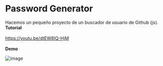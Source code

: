 # Password Generator
Hacemos un pequeño proyecto de un buscador de usuario de Github (js).
**Tutorial**
<br/><br/>
https://youtu.be/dtEW8IQ-HjM
<br/><br/>
**Demo**

![image](https://drive.google.com/uc?export=view&id=1nJo4oFcf6P6Tu4vkw6J7VIVNEU1xiuXI)
